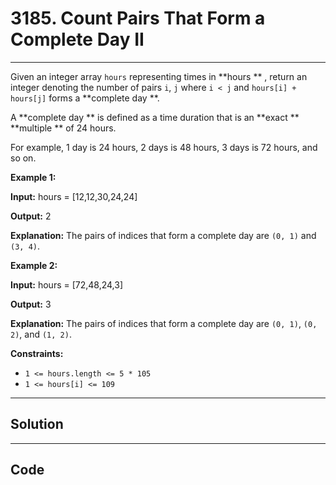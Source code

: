# 3185. Count Pairs That Form a Complete Day II

---

Given an integer array `hours` representing times in **hours ** , return an integer denoting the number of pairs `i`, `j` where `i < j` and `hours[i] + hours[j]` forms a **complete day **.

A **complete day ** is defined as a time duration that is an **exact ** **multiple ** of 24 hours.

For example, 1 day is 24 hours, 2 days is 48 hours, 3 days is 72 hours, and so on.

 

**Example 1:**

**Input:** hours = [12,12,30,24,24]

**Output:** 2

**Explanation:** The pairs of indices that form a complete day are `(0, 1)` and `(3, 4)`.

**Example 2:**

**Input:** hours = [72,48,24,3]

**Output:** 3

**Explanation:** The pairs of indices that form a complete day are `(0, 1)`, `(0, 2)`, and `(1, 2)`.

 

**Constraints:**

  * `1 <= hours.length <= 5 * 105`
  * `1 <= hours[i] <= 109`

---

## Solution



---

## Code
```python


```